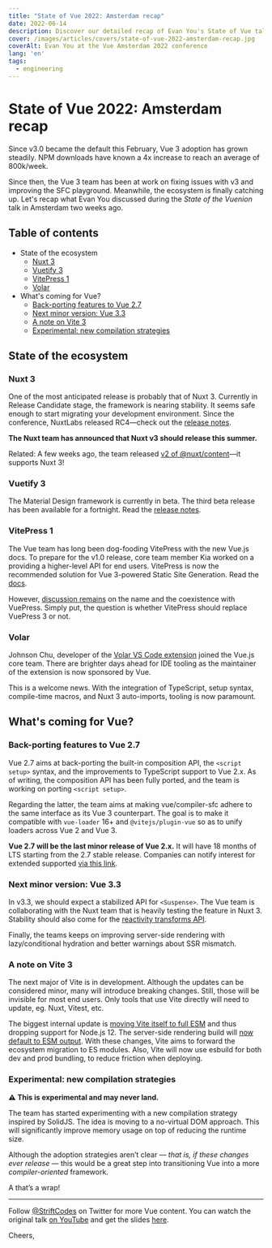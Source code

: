 ```yaml
---
title: "State of Vue 2022: Amsterdam recap"
date: 2022-06-14
description: Discover our detailed recap of Evan You's State of Vue talk at Amsterdam. Explore Vue 3 updates, emerging trends, and future features.
cover: /images/articles/covers/state-of-vue-2022-amsterdam-recap.jpg
coverAlt: Evan You at the Vue Amsterdam 2022 conference
lang: 'en'
tags:
  - engineering
---
```


# State of Vue 2022: Amsterdam recap

Since v3.0 became the default this February, Vue 3 adoption has grown steadily. NPM downloads have known a 4x increase to reach an average of 800k/week.

Since then, the Vue 3 team has been at work on fixing issues with v3 and improving the SFC playground. Meanwhile, the ecosystem is finally catching up. Let's recap what Evan You discussed during the *State of the Vuenion* talk in Amsterdam two weeks ago.

## Table of contents

- State of the ecosystem
  - [Nuxt 3](#nuxt-3)
  - [Vuetify 3](#vuetify-3)
  - [VitePress 1](#vitepress-1)
  - [Volar](#volar)
- What's coming for Vue?
  - [Back-porting features to Vue 2.7](#back-porting-features-to-vue-27)
  - [Next minor version: Vue 3.3](#next-minor-version-vue-33)
  - [A note on Vite 3](#a-note-on-vite-3)
  - [Experimental: new compilation strategies](#experimental-new-compilation-strategies)

## State of the ecosystem

### Nuxt 3

One of the most anticipated release is probably that of Nuxt 3. Currently in Release Candidate stage, the framework is nearing stability. It seems safe enough to start migrating your development environment. Since the conference, NuxtLabs released RC4—check out the [release notes](https://github.com/nuxt/framework/releases/tag/v3.0.0-rc.4).

**The Nuxt team has announced that Nuxt v3 should release this summer.**

Related: A few weeks ago, the team released [v2 of @nuxt/content](https://content.nuxtjs.org/)—it supports Nuxt 3!

### Vuetify 3

The Material Design framework is currently in beta. The third beta release has been available for a fortnight. Read the [release notes](https://github.com/vuetifyjs/vuetify/releases/tag/v3.0.0-beta.3).

### VitePress 1

The Vue team has long been dog-fooding VitePress with the new Vue.js docs. To prepare for the v1.0 release, core team member Kia worked on a providing a higher-level API for end users. VitePress is now the recommended solution for Vue 3-powered Static Site Generation. Read the [docs](https://vitepress.vuejs.org/).

However, [discussion remains](https://github.com/vuejs/vitepress/discussions/548) on the name and the coexistence with VuePress. Simply put, the question is whether VitePress should replace VuePress 3 or not.

### Volar

Johnson Chu, developer of the [Volar VS Code extension](https://marketplace.visualstudio.com/items?itemName=Vue.volar) joined the Vue.js core team. There are brighter days ahead for IDE tooling as the maintainer of the extension is now sponsored by Vue.

This is a welcome news. With the integration of TypeScript, setup syntax, compile-time macros, and Nuxt 3 auto-imports, tooling is now paramount.

## What's coming for Vue?

### Back-porting features to Vue 2.7

Vue 2.7 aims at back-porting the built-in composition API, the `<script setup>` syntax, and the improvements to TypeScript support to Vue 2.x. As of writing, the composition API has been fully ported, and the team is working on porting `<script setup>`.

Regarding the latter, the team aims at making vue/compiler-sfc adhere to the same interface as its Vue 3 counterpart. The goal is to make it compatible with `vue-loader` 16+ and `@vitejs/plugin-vue` so as to unify loaders across Vue 2 and Vue 3.

**Vue 2.7 will be the last minor release of Vue 2.x.** It will have 18 months of LTS starting from the 2.7 stable release. Companies can notify interest for extended supported [via this link](https://link.vuejs.org/xlts).

### Next minor version: Vue 3.3

In v3.3, we should expect a stabilized API for `<Suspense>`. The Vue team is collaborating with the Nuxt team that is heavily testing the feature in Nuxt 3. Stability should also come for the [reactivity transforms API](https://vuejs.org/guide/extras/reactivity-transform.html).

Finally, the teams keeps on improving server-side rendering with lazy/conditional hydration and better warnings about SSR mismatch.

### A note on Vite 3

The next major of Vite is in development. Although the updates can be considered minor, many will introduce breaking changes. Still, those will be invisible for most end users. Only tools that use Vite directly will need to update, eg. Nuxt, Vitest, etc.

The biggest internal update is [moving Vite itself to full ESM](https://github.com/vitejs/vite/pull/8178) and thus dropping support for Node.js 12. The server-side rendering build will [now default to ESM output](https://github.com/vitejs/vite/pull/8348). With these changes, Vite aims to forward the ecosystem migration to ES modules. Also, Vite will now use esbuild for both dev and prod bundling, to reduce friction when deploying.

### Experimental: new compilation strategies

**⚠️ This is experimental and may never land.**

The team has started experimenting with a new compilation strategy inspired by SolidJS. The idea is moving to a no-virtual DOM approach. This will significantly improve memory usage on top of reducing the runtime size.

Although the adoption strategies aren’t clear — *that is, if these changes ever release* — this would be a great step into transitioning Vue into a more _compiler-oriented_ framework.

A that’s a wrap!

---

Follow [@StriftCodes](https://twitter.com/StriftCodes) on Twitter for more Vue content.  You can watch the original talk [on YouTube](https://www.youtube.com/watch?v=1ntuhMzAzU8) and get the slides [here](https://docs.google.com/presentation/d/1tPaimqwJEXinPYifwUvA4gLCI6SezZsViuJvieWGAug/edit#slide=id.p).

Cheers,
